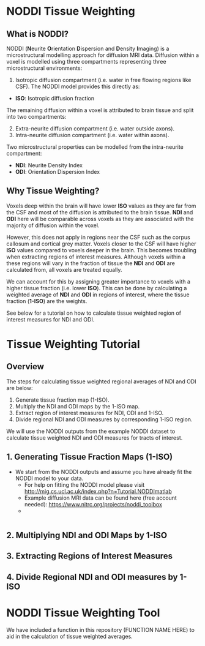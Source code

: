 # NODDI Tissue Weighting

## What is NODDI?
NODDI (**N**eurite **O**rientation **D**ispersion and **D**ensity **I**maging) is a microstructural modelling approach for diffusion MRI data. Diffusion within a voxel is modelled using three compartments representing three microstructural environments:

1. Isotropic diffusion compartment (i.e. water in free flowing regions like CSF). The NODDI model provides this directly as:
  - **ISO**: Isotropic diffusion fraction

The remaining diffusion within a voxel is attributed to brain tissue and split into two compartments:

2. Extra-neurite diffusion compartment (i.e. water outside axons).
3. Intra-neurite diffusion compartment (i.e. water within axons).

  Two microstructural properties can be modelled from the intra-neurite compartment:

   - **NDI**: Neurite Density Index
   - **ODI**: Orientation Dispersion Index

## Why Tissue Weighting?

Voxels deep within the brain will have lower **ISO** values as they are far from the CSF and most of the diffusion is attributed to the brain tissue. **NDI** and **ODI** here will be comparable across voxels as they are associated with the majority of diffusion within the voxel.

However, this does not apply in regions near the CSF such as the corpus callosum and cortical grey matter. Voxels closer to the CSF will have higher **ISO** values compared to voxels deeper in the brain. This becomes troubling when extracting regions of interest measures. Although voxels within a these regions will vary in the fraction of tissue the **NDI** and **ODI** are calculated from, all voxels are treated equally.

We can account for this by assigning greater importance to voxels with a higher tissue fraction (i.e. lower **ISO**). This can be done by calculating a weighted average of **NDI** and **ODI** in regions of interest, where the tissue fraction (**1-ISO**) are the weights.

See below for a tutorial on how to calculate tissue weighted region of interest measures for NDI and ODI.

# Tissue Weighting Tutorial

## Overview

The steps for calculating tissue weighted regional averages of NDI and ODI are below:

1. Generate tissue fraction map (1-ISO).
2. Multiply the NDI and ODI maps by the 1-ISO map.
3. Extract region of interest measures for NDI, ODI and 1-ISO.
4. Divide regional NDI and ODI measures by corresponding 1-ISO region.

We will use the NODDI outputs from the example NODDI dataset to calculate tissue weighted NDI and ODI measures for tracts of interest.


## 1. Generating Tissue Fraction Maps (1-ISO)

- We start from the NODDI outputs and assume you have already fit the NODDI model to your data.
  - For help on fitting the NODDI model please visit http://mig.cs.ucl.ac.uk/index.php?n=Tutorial.NODDImatlab
  - Example diffusion MRI data can be found here (free account needed): https://www.nitrc.org/projects/noddi_toolbox
  -

```

```

## 2. Multiplying NDI and ODI Maps by 1-ISO

## 3. Extracting Regions of Interest Measures

## 4. Divide Regional NDI and ODI measures by 1-ISO

# NODDI Tissue Weighting Tool

We have included a function in this repository (FUNCTION NAME HERE) to aid in the calculation of tissue weighted averages.
